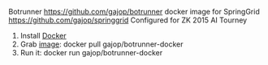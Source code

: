 Botrunner https://github.com/gajop/botrunner docker image for SpringGrid https://github.com/gajop/springgrid
Configured for ZK 2015 AI Tourney

1. Install [Docker](http://docs.docker.com/linux/started/)
2. Grab [image](https://hub.docker.com/r/gajop/botrunner-docker/): docker pull gajop/botrunner-docker
3. Run it: docker run gajop/botrunner-docker
